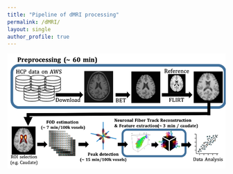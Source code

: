 ```yaml
---
title: "Pipeline of dMRI processing"
permalink: /dMRI/
layout: single
author_profile: true
---
```


<img src= "/assets/images/dmri/pipeline.png" usemap="#dMRIPipeline">

<map name="dMRIPipeline"> 
  <area shape="rect" coords="9, 10, 968, 146" href="/neuroimaging/dmri_download_preprocessing/" target="_blank"/>
  <area shape="rect" coords="15, 325, 138, 501" href="/neuroimaging/ROI_selection/" target="_blank"/>
  <area shape="rect" coords="169, 301, 485, 489" href="/neuroimaging/FOD_estimation/" target="_blank"/>
  <area shape="rect" coords="517, 296, 804, 489" href="/neuroimaging/Tractography/" target="_blank"/>
</map>
